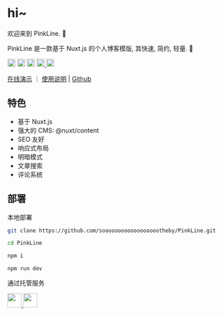 # hi~

欢迎来到 PinkLine. 🎉

PinkLine 是一款基于 Nuxt.js 的个人博客模版, 其快速, 简约, 轻量. 🍂

<img src="https://img.shields.io/badge/PinkLine-v1.0.1-%23d9908e" style="width: auto; height: 18px"/>
<img src="https://img.shields.io/badge/Nuxt.js-v1.0.0-%2364D88A?logo=nuxt" style="width: auto; height: 18px"/>
<img src="https://img.shields.io/badge/sass-v1.85.1-%23B14A7E?logo=sass" style="width: auto; height: 18px"/>
<a title="萌ICP备" href="https://icp.gov.moe/?keyword=20250416" target="_blank">
<img alt="Static Badge" src="https://img.shields.io/badge/20250416%E5%8F%B7-fa2484?style=flat&logo=data%3Aimage%2Fpng%3Bbase64%2CiVBORw0KGgoAAAANSUhEUgAAAEAAAABACAYAAACqaXHeAAAAAXNSR0IArs4c6QAAAARzQklUCAgICHwIZIgAABHOSURBVHic7ZtpmFTF1cd%2FdXuf6VmYnhlAdiQsGkEWAQEVNb4KGsW8btGAxo1FFAIuBAyLa1BQUFGRqCB5RY3mSWIUI0beyCaLgKjI4gayjszWPT3T6618OLfn9gzTyMCgXzzP00%2FfW1Vd95z%2FPVudqoaf6Cf6iX4M0lo79P%2Fvv09vLL1fa%2B34sfhw%2FtAP1Fo7uHf1dJo9kk9F6U2goUXLfP3g2kom952mlEr%2BkPyoH%2BIhWmtlzv9slvHEyuZs%2FdLA5R5GtseHw5ABCRPC0RoS8b%2BZvbuYxvhBB%2FlN5zuVUvpE83bCANBaK5bufdR8%2FINWxrJPweBi%2FJ4cXA5QKjXI4iLtPpaAUDQEjre4rCdMHLSPs4pPGBhNDoD%2BtPI%2Bc87KLsaijyBecxHZ7ly8LutpSoQ0NVTHIJqQdq8LfC4wlD1GA5E4VEeD%2BHLe4Za%2BmOPP2u3o6L2rKfltMgCS01fPMOatPoXvDg7G6ys8XCANkQRUR9HZOaiRA9B3D0JVJ9AzP0C9sBbi1ZDtITNgkUratllmjh2w1XF3n2lNwfdxAaBf%2BHwqT67qwaYd4HSdhd9ThMM4XKWrYqANuKIPjD8TPbAYhbzkdAb0u3tRc1fD25vBQMBw1zOZRBKqYt%2BRTKzQA09F3T7wY3XNyfcdqwyNBkC%2Ft28cc1cP5s2PQDEAv6cYt%2FNwJqvjEI9D%2F1Pg9n5wbRdb4J1hmLsG5q0Evxs9eiBq3JnQyi1TAOpPW%2BHJ1bBlJ7jdkOXmMHCjCaiKlIBztb66L%2BqO%2Fh%2BpgcUPNDkA%2BovqsfrxlReoBWshFu5JlqcNXpf8Ol1Na2IQiUKrVujb%2B6PG9wWPNUkUmLse5q6CfQfAcECXIthZKqYSi8HJbWD8IPTYHrXM6QoNj61GzVsNZYfA5xV%2FoeqZV00camIHycldy%2BgB%2F1aPDH7iuAHQL24dw6R3hnLwwGl4PW3xuTM5KvBmw0390BPOgo5eW8Vf3oF%2BfBVqwzZwWW9SKaioAv1HGPZ%2FsHQH5LghnoRwDJIJOOc09PgBqGEdhBeAT4Lw2ErU4vWQjEK2uwF%2FYUJ17FuisS20bQNP%2FHKpGtZ%2B3rEBkDvzGczqUXhch9t1OAamQl%2FaEzV%2BAJzb0mZ05UHUnDXwxkZQSfC7wW3lXKVhwICnfwmj%2B0FlBNo8AqFqyMsGlyNNvaNguOG6vjC%2BP%2FQqqDUj%2Fc%2FdqLmr4L0t4HAIGPVDbHUU2rWer7aNHHVsADD5GQJZo2rRDUUgFkP37Iy6YyD6hq61E%2BhdNai5a2HBGqgKQpYHvE5bVQEOheG7yVCY3fADT5kL%2B4IiSEqIWvWOQkEARg9EjzsDVeSyAX96C%2BrJNbDtK%2FB6BQylRBvCzFfRPzQeAP1F9V10um8iAX9zAEIR9F1DUJMGoP21CMGcjahp70HoIHiyRcWNNKHTKZqAkwtg09jD%2B55dB6P%2FAQFfw7%2FVGpKmhMNYHN2tPWrcIPTIn9svoSSBmr4cFq4UPgBKQ%2FMVMzMCYGTqYHtJezCa1779uAP1wADwg3r9S9SgxSjjHtSEl2DDjXBZLzAzzibkccLm%2FTBlWd32kjCMfiWz8CDtTgfkeMHnRX2%2BG8YsQanfw4WvwNI9UOxEP32BaEvqN3C53lw2qfEAfFMOTosZU0OLPAD0W7vgyqdgw07pCxRB50J449fQKhdiSYibdppbnxwGdGxWt604G3BlZAWQ9UJ5DZSGYEhnKJkifAX8sGobDH0UtlSINrj9aWm2o9j8urxtowEwvw2CYXUnTWhdIPPtqQS80LcNfD0JDk2xBfv6TqiaJgIlMwCgEB%2Fw0iZwT4URr4tpeLxHFr6FH16%2BCuZcCm9cC0XZQAwqo1Yk8Fu8AYU5Ak6Kr92VGafOuBw29lWBI00Dii3HdaAKnE74aF%2FD6jr5XfiqHAp8DU%2Bc74MrXpZrvwde%2FxQWb4RAdmb1dyjYfgiuOq1uu54Fs1bAve%2BBQ6H3BiVCtMhGfWEJbSiM76oyiXkEEyivEmcGYGp0sQikS6rAaYDHAe0byEAfXg55nsPb0ynfJx%2BnIR670J9ZeJA%2BtwOufe3wvlyvvCBDoUrCMrwwRyIAiAyHqjNOnRmAYMRmytSoPAFAVVRLu8Ogjt2W1cj30G7iA5qa4kkY1q1u221vwsjXIc8rglZEpD3HYztkBQQTGafNXBGqTthBUgM%2BK6xUJW3YDDes%2FAb%2BdwmUlMKlp8PBKtt5NiVpoFMAHlslWjPyDPj0APgt01Sqdnmt%2FU5UWq3BrM5sApkBqF%2BYSgkVT3NuBT4453lJYwPN4P2vZJzzBJT4AlnQ52nxB4k4rP0WdlWAK02JLd5UepsCzMyKnhmAw16ibrg93dl5T3CJMZBlseKFVz8RP%2BSoJyygta7HZuYyY2aOnfUmjlvXblWLxY9GSkFWvbxBa3CltDS9HXBlzjEyA%2BB32YIqhQ7XCKq5bjvJCEUlR8hvIOTFkhCsgYJsO5rUp0hC6gam9YZSixp3AyYUikI0mkEKl5iGT6KPCkbtZ2qN4c%2FKKGZmAPJ8djKhQJXJw3WBH2VqYejus%2BC05nD1q7Z6poTvWADv3witZtr1vhSZGspCMOhkGNsferWEhIb1e2DmCth6oG5eEIrCXWfB%2Fb9omNclH8O1f4YCAUBX1KBqIxiQm9knZQTALM7CSM%2BmSsSTqpZZIkA8Ab%2FtDR2awfDXRRNS9hiKwtRzoZkPep8EHx%2BQdQBIfC4Lw39Gwtkd6j60WxGM6AmLN8GIVyCQa3n3JAxuL2O%2BrbQSNEvALJcV%2FjScJOk6B9NzGBMKcxsPAK2biVAgk%2B0JAqBb5aGSGjChtfXAG3vDix9JZqc16CRcfor0dSyQrNGD9JWFYOtE6FYMH%2B%2BH6%2F4Cn%2B0Vgfq1h79eB8N7SoIzbBEEcmSeqGUmbe9D8o80jXK5ADe0E0HVgZCdxSY1tPOTiTLHh%2Fb5dj7vMGB3qVx3LbZs1mGHoFF9IRKT60gCLk5LWH4WkFwepDg64RwR%2Fp0dcPos2F0hbzqQA58ehFYzYMchuKwbDD1F5ksntx8KciTfT31yPfJCfhYQt1VeKesYDZhmjPZFkUYDYHQtimAmRSpDQVg0QHUvAJKy8gMIRqF7C8jxicaEYzCmnz1R5yJbk6IRmD1Uroc8DwUFYhqpoonPBXl50PMpGfPoRRCu5%2FjiSfExsYT9SZqAC1q4Ufvj2GFAA%2BafOaf57xsNAL0LJoNejNa2M9pcJtrnzJGsDODOpfJ9Ux8IxwEThnYRO%2F6qDLoWih0mTGhhLYOf3wDK1XB0cDmklLXiGzilWMBOj7udC6WocnJAPp0Lpb2d1G30xn2grNKYBnDFlVIZwscRAFBKRcnKj9dGAqcTvXq3XPdoDe0s%2B3%2F1E6nd3d4fYlVwRXdpX7BBlqFdCgUUU0NLy54%2F%2F84uezXIlRO%2BsEwuL6cuANvGw%2BaxsPE2%2BawfA%2BV%2FEDAAtXqXPXcyCe1bZH4O37c73LsVbPpKfIDbgVr%2BNYw5HQZ3AI9l88EgPL1OQiJuuOUMaV%2BxFXb1kbEgPqva%2Bk0gyw6xDZFpygIHoLKGOg5vzmrxPSmtdDvg7e1w%2Balyv%2FwbyRBBTOXMtvDNMQJgnt8RY%2B1OKTh4HPCuVQUa2hl2fGuN0rBgvQBwaz%2F4n07w1nbAYb%2FFolxZIW4%2FKPfX9oDJ%2FwTtOXwZrDUQg1%2BdKkkSybps%2Fu7vYKSZjwaSYXjuGqkYr9kJBRZ40USUc9tXsySzjJl9AGBc3LWSWCyM1uJVg4dgfwLOOwkGdIIDIcAFXxyEsmqYP0x%2B%2BOw6UF7Y9p3cnxwQR2U44bVPoF0%2BXNVbSuTppTOtoTQIM4bI%2FawVsiuUTm6vXU%2FI90nJvWUbKHSg1pYCCQFHazBjL3PLafccUcYjddInMAXcS2odocsjpSyA7gEJWxjS%2Fsw6%2B3f%2F%2FEwY23FI7js2EyeY54Ub3pC2V6%2BBEb2gtELK5YfCcn3vBTD1PAl%2F05ZJbpFOsRqpPZRVy6cyCMP7SN%2BfN4HXAixpQl5hQikV5wh0RBNQSiX1kNdMPvhM6gFZLpi%2FFu6x7HxHqSyaslxiBlMGw5vbZFqXIf0gjjCVKRoKOj8GOybAoitEa5bukPGXdLUfftIfITfLVvVUYrPwGmsDxBoXScBl3UX9F66XUJpqH94PFhxJwqM5InNz73KWbqrC5%2FbjdMDXe%2BDrKHTwwKZ9AoDTgL0hmPQvWLIF8r2iMRGrFNU6z3bkPhfsC0HWdHj%2Bcvh1DztrBJj3IYx9UzLB1KLIoSSJAri%2BV4NsqhUlsiETsCrCkUiYm3uVfx8A31u60VobqKkLKHDfiGFIYnJlP1g0FP3UFtTtr0hNT2txWh6nvZROmlIjqIiIlqQ7vKQpFV0zBs1yxElWhcHpFuHTcwStJeFqnQuxtHJbSQj%2BfisMaYM%2Bfwlq7XbR1EQStPtFKu65WSl1xPrckX0AoJQyuWngIcLRECAPeGmV9I3tLpuiyaQIl%2B2uW0dwGKKK9YVP9RX4JA0GMYFArji2%2BgmSUpLultdIphmOQUW1ZJJD2kBJAvX%2Bx%2FZGaVWsigmDD32f8EcFAAB%2FunAS0egbEg2UhMSx70vfC1dDeT1vXl%2FQ76v4OoyjG%2Bd0CMAOBeFqeP066bvlTdmLTO1iJZJvMLXfEb1%2Fio4KAKWU5tyeJURiogV%2BD8x7F0LArztBtw72eZ8fgqpjcF5PGFQshy3%2BsSataBsJMWJQydEeqjrq8q3WWqHuXkggb4Q4uBi6WzvUut%2BigxqVNwUKsuzdpBNFSRMqEmhzujDf%2FkkoL5ftd62hNLwY%2FdD1RwvAUXOrlNLmVYN2EYqWAeBxodZvR7%2BwDZWr0K%2FeBGXBzKbQFKQ1lAdh1VgRfvoa2L3fPntQURM0J160qzFH6hpdwNfc%2BxIFnuEYhlXaCqMPzIDmLtTED%2BCxt2VtfyR7PhbSGkor0HOHo%2B7oDlsqocdDdtUokYSo8ZaqufeSxkzbeH39y43fUBasrHWIeV5Up1nSN%2Fts9PWDZAe3KTXBEp7JvxLhI0CP2RI%2BU46vIlhpLh%2F1RWOnbjQA6sqOU7m0%2F4tU1lQA4HKCjqJazZH%2BhZfAhKFQWmnvzx0PJU0R%2FrHfwINnyo5X8cOQ65TIIXZfwdghCx39C8c3Wp5j5Uu3fHwOoYrr8brzASli5DeDvRYPr30JVz8vESNV9WnUA6yjMdVJWD4WBjeHKOjih1FmzI75oWgFXVovUltubbTwcLwHJZ0z5pDFDbidUh2piQFu2HkXtHRBhQl958POXdDMX3cXJ%2BOk1lGYiio4oxt8eIPo6WchOG0W5DhspxeJVuLOXqTK7hl3rDIcV8xSiWnjCSYWEUvIZrzPDc4EnDQVFmyFfAN2jEYvvAFCVjk8kWzYP6QOWJaG0QkH%2Bm9jYN0NaAN4aD38%2FAHId9YVPul56XiEhyY6K6y99z2II3krXlehnM6S8rfu3Rm1%2FEawKmHM2QxT34FQpRyD9bgAbZ81LCpCz7wYfmudPtsThfNegJ27ZZGTcnjhSCnZOc%2Bp0nsmHy%2FvTRardIcnHmTX%2FpE0yw7UMhpNQFUNjLoAnjlfxgEs24uauwbe2gw40Ff2gt8NgDOLhKkw6JvfRL2yEnKyLKCwHF5VKb1%2BNl9tvGlKU%2FDdpME6OfztB4zFy0fRLCeAI%2B2sX1VUNjZGDETffz6qbcMnSPTnIbj336i%2Ffij7fKlTpSDmUREMMvHSp9Tss5tEeGhiAAD0vw88wJD5XUnGLiDfl1v35GYMaqLoTm1RY%2Fqhb%2BkNNUnUcxvg2Q9hz37ISjsLDBJKy2uC5OYs4z9jdqvT8yY0Jb8n4CiH9ReZce%2FPNp5Y1hqP60L8nrpAxK3T5AlrAeVyytt2GnUPQIeiQeLmv5j%2Byz1M6z%2FxRPxr5IQAkCKttWLE27NZvOIknI6h%2BD05hx15h7r3SROCkRCmepvbBu%2FnqV9MOJH%2FHTqhAKRIa63MGR%2FONh7%2FoAWVpZfg9ebgc9Y9h1gTh2ikhubN%2F85d5%2B5nYq8T8sbr0w8CQIq01op1h2abz28oMl752CBYdjGYb1HY0uTa0zFv7VNpnJo77of%2B69yPQlprh%2F6yatKP%2BafJn%2Bgn%2Bon4L4cd%2F2hQhc%2BBAAAAAElFTkSuQmCC&logoSize=auto&label=%E8%90%8CICP%E5%A4%87&labelColor=282726" style="width: auto; height: 18px">
</a>
<a href="https://travel.moe/go.html" title="异次元之旅-跃迁-我们一起去萌站成员的星球旅行吧！" target="_blank">
<img alt="Static Badge" src="https://img.shields.io/badge/%E5%BC%82%E6%AC%A1%E5%85%83%E4%B9%8B%E6%97%85-e77c8e?style=flat&logo=data%3Aimage%2Fpng%3Bbase64%2CiVBORw0KGgoAAAANSUhEUgAAAEAAAABACAMAAACdt4HsAAAABGdBTUEAALGPC%2FxhBQAACklpQ0NQc1JHQiBJRUM2MTk2Ni0yLjEAAEiJnVN3WJP3Fj7f92UPVkLY8LGXbIEAIiOsCMgQWaIQkgBhhBASQMWFiApWFBURnEhVxILVCkidiOKgKLhnQYqIWotVXDjuH9yntX167%2B3t%2B9f7vOec5%2FzOec8PgBESJpHmomoAOVKFPDrYH49PSMTJvYACFUjgBCAQ5svCZwXFAADwA3l4fnSwP%2FwBr28AAgBw1S4kEsfh%2F4O6UCZXACCRAOAiEucLAZBSAMguVMgUAMgYALBTs2QKAJQAAGx5fEIiAKoNAOz0ST4FANipk9wXANiiHKkIAI0BAJkoRyQCQLsAYFWBUiwCwMIAoKxAIi4EwK4BgFm2MkcCgL0FAHaOWJAPQGAAgJlCLMwAIDgCAEMeE80DIEwDoDDSv%2BCpX3CFuEgBAMDLlc2XS9IzFLiV0Bp38vDg4iHiwmyxQmEXKRBmCeQinJebIxNI5wNMzgwAABr50cH%2BOD%2BQ5%2Bbk4eZm52zv9MWi%2FmvwbyI%2BIfHf%2FryMAgQAEE7P79pf5eXWA3DHAbB1v2upWwDaVgBo3%2FldM9sJoFoK0Hr5i3k4%2FEAenqFQyDwdHAoLC%2B0lYqG9MOOLPv8z4W%2Fgi372%2FEAe%2Ftt68ABxmkCZrcCjg%2F1xYW52rlKO58sEQjFu9%2Bcj%2FseFf%2F2OKdHiNLFcLBWK8ViJuFAiTcd5uVKRRCHJleIS6X8y8R%2BW%2FQmTdw0ArIZPwE62B7XLbMB%2B7gECiw5Y0nYAQH7zLYwaC5EAEGc0Mnn3AACTv%2FmPQCsBAM2XpOMAALzoGFyolBdMxggAAESggSqwQQcMwRSswA6cwR28wBcCYQZEQAwkwDwQQgbkgBwKoRiWQRlUwDrYBLWwAxqgEZrhELTBMTgN5%2BASXIHrcBcGYBiewhi8hgkEQcgIE2EhOogRYo7YIs4IF5mOBCJhSDSSgKQg6YgUUSLFyHKkAqlCapFdSCPyLXIUOY1cQPqQ28ggMor8irxHMZSBslED1AJ1QLmoHxqKxqBz0XQ0D12AlqJr0Rq0Hj2AtqKn0UvodXQAfYqOY4DRMQ5mjNlhXIyHRWCJWBomxxZj5Vg1Vo81Yx1YN3YVG8CeYe8IJAKLgBPsCF6EEMJsgpCQR1hMWEOoJewjtBK6CFcJg4Qxwicik6hPtCV6EvnEeGI6sZBYRqwm7iEeIZ4lXicOE1%2BTSCQOyZLkTgohJZAySQtJa0jbSC2kU6Q%2B0hBpnEwm65Btyd7kCLKArCCXkbeQD5BPkvvJw%2BS3FDrFiOJMCaIkUqSUEko1ZT%2FlBKWfMkKZoKpRzame1AiqiDqfWkltoHZQL1OHqRM0dZolzZsWQ8ukLaPV0JppZ2n3aC%2FpdLoJ3YMeRZfQl9Jr6Afp5%2BmD9HcMDYYNg8dIYigZaxl7GacYtxkvmUymBdOXmchUMNcyG5lnmA%2BYb1VYKvYqfBWRyhKVOpVWlX6V56pUVXNVP9V5qgtUq1UPq15WfaZGVbNQ46kJ1Bar1akdVbupNq7OUndSj1DPUV%2Bjvl%2F9gvpjDbKGhUaghkijVGO3xhmNIRbGMmXxWELWclYD6yxrmE1iW7L57Ex2Bfsbdi97TFNDc6pmrGaRZp3mcc0BDsax4PA52ZxKziHODc57LQMtPy2x1mqtZq1%2BrTfaetq%2B2mLtcu0W7eva73VwnUCdLJ31Om0693UJuja6UbqFutt1z%2Bo%2B02PreekJ9cr1Dund0Uf1bfSj9Rfq79bv0R83MDQINpAZbDE4Y%2FDMkGPoa5hpuNHwhOGoEctoupHEaKPRSaMnuCbuh2fjNXgXPmasbxxirDTeZdxrPGFiaTLbpMSkxeS%2BKc2Ua5pmutG003TMzMgs3KzYrMnsjjnVnGueYb7ZvNv8jYWlRZzFSos2i8eW2pZ8ywWWTZb3rJhWPlZ5VvVW16xJ1lzrLOtt1ldsUBtXmwybOpvLtqitm63Edptt3xTiFI8p0in1U27aMez87ArsmuwG7Tn2YfYl9m32zx3MHBId1jt0O3xydHXMdmxwvOuk4TTDqcSpw%2BlXZxtnoXOd8zUXpkuQyxKXdpcXU22niqdun3rLleUa7rrStdP1o5u7m9yt2W3U3cw9xX2r%2B00umxvJXcM970H08PdY4nHM452nm6fC85DnL152Xlle%2B70eT7OcJp7WMG3I28Rb4L3Le2A6Pj1l%2Bs7pAz7GPgKfep%2BHvqa%2BIt89viN%2B1n6Zfgf8nvs7%2Bsv9j%2Fi%2F4XnyFvFOBWABwQHlAb2BGoGzA2sDHwSZBKUHNQWNBbsGLww%2BFUIMCQ1ZH3KTb8AX8hv5YzPcZyya0RXKCJ0VWhv6MMwmTB7WEY6GzwjfEH5vpvlM6cy2CIjgR2yIuB9pGZkX%2BX0UKSoyqi7qUbRTdHF09yzWrORZ%2B2e9jvGPqYy5O9tqtnJ2Z6xqbFJsY%2BybuIC4qriBeIf4RfGXEnQTJAntieTE2MQ9ieNzAudsmjOc5JpUlnRjruXcorkX5unOy553PFk1WZB8OIWYEpeyP%2BWDIEJQLxhP5aduTR0T8oSbhU9FvqKNolGxt7hKPJLmnVaV9jjdO31D%2BmiGT0Z1xjMJT1IreZEZkrkj801WRNberM%2FZcdktOZSclJyjUg1plrQr1zC3KLdPZisrkw3keeZtyhuTh8r35CP5c%2FPbFWyFTNGjtFKuUA4WTC%2BoK3hbGFt4uEi9SFrUM99m%2Fur5IwuCFny9kLBQuLCz2Lh4WfHgIr9FuxYji1MXdy4xXVK6ZHhp8NJ9y2jLspb9UOJYUlXyannc8o5Sg9KlpUMrglc0lamUycturvRauWMVYZVkVe9ql9VbVn8qF5VfrHCsqK74sEa45uJXTl%2FVfPV5bdra3kq3yu3rSOuk626s91m%2Fr0q9akHV0IbwDa0b8Y3lG19tSt50oXpq9Y7NtM3KzQM1YTXtW8y2rNvyoTaj9nqdf13LVv2tq7e%2B2Sba1r%2Fdd3vzDoMdFTve75TsvLUreFdrvUV99W7S7oLdjxpiG7q%2F5n7duEd3T8Wej3ulewf2Re%2FranRvbNyvv7%2ByCW1SNo0eSDpw5ZuAb9qb7Zp3tXBaKg7CQeXBJ9%2BmfHvjUOihzsPcw83fmX%2B39QjrSHkr0jq%2Fdawto22gPaG97%2BiMo50dXh1Hvrf%2Ffu8x42N1xzWPV56gnSg98fnkgpPjp2Snnp1OPz3Umdx590z8mWtdUV29Z0PPnj8XdO5Mt1%2F3yfPe549d8Lxw9CL3Ytslt0utPa49R35w%2FeFIr1tv62X3y%2B1XPK509E3rO9Hv03%2F6asDVc9f41y5dn3m978bsG7duJt0cuCW69fh29u0XdwruTNxdeo94r%2Fy%2B2v3qB%2FoP6n%2B0%2FrFlwG3g%2BGDAYM%2FDWQ%2FvDgmHnv6U%2F9OH4dJHzEfVI0YjjY%2BdHx8bDRq98mTOk%2BGnsqcTz8p%2BVv9563Or59%2F94vtLz1j82PAL%2BYvPv655qfNy76uprzrHI8cfvM55PfGm%2FK3O233vuO%2B638e9H5ko%2FED%2BUPPR%2BmPHp9BP9z7nfP78L%2FeE8%2FstRzjPAAAAIGNIUk0AAHomAACAhAAA%2BgAAAIDoAAB1MAAA6mAAADqYAAAXcJy6UTwAAAMAUExURUxpcfX19QAAAAAAAPT09AQEBAAAAPLy8vDw8QAAAPX19QAAAD8%2FP%2Brq6h0dHQAAAGpqarS0tAAAAAkJCfLy8iAgIO3t7fn6%2BfPz82JiYvPz8%2B3t7fPz8%2Bbm5igoKFFRUfHx8QAAAPPz8%2B7u7u%2Fv7wAAAPT09La2tgAAAPPz8%2FT09C4uLlxcXLm5uYCAgI6OjuHh4X19fdjY2PHx8fHx8dnZ2fPz8%2FLy8vb29jc3N7%2B%2Fv%2FPz8%2FPz82tra%2FDw8PPz87W1tfHx8fLy8tDQ0Pj4%2BPHx8fHx8REREaWlpaOjo35%2Bfs3NzYeHhwICAunp6dfX1%2FHx8fPz883NzTw8PJ2dnfPz852dnYGBgRgYGLc6Ov90dP94eP92dvPz8%2F%2F%2F%2F%2F94dLU4N%2F39%2B%2Fv7%2Bf92dPtycrM4OLE1Nfn6%2BK80NP7%2B%2Ffz9%2Bvj49%2FLy8v%2F%2F%2B7M2NtRRUbo8PMJCQsxLS%2Fdtbf10dOJcXO5mZsZFRbo6Ob87OfRqaikpZNBNTfb19d1YWMLAz7o4N0tJezIzbEBAde9oaPlwcOtkZD0xZywrZuliYmpCbOHg5jMsZTY1beBaWjg4cZFPbr1AQOltdLw%2BPS8tZ%2BdeXlc6Z0k2aVBPgL9AQPdxc744Nefn69XU3bU6OtlWVjAwatnY4Dw7cthUVKtDSllXhWM4Xv9ycczJ1MlISOXl6bOxxISAop2ZsqRWb74%2BPb1gc5GNqnZHbHNwllE4adlQTlc%2FbfFqapaTr5JJXf96eOzr7d1qdGJfi8bF0UQxY7E9QfFoaMfF0%2BNsdIB8n4NKa25Ea%2FFwdHt4nGpokb9CQsNEREZGebNDSKNEUK9YbYZIYfX188dISGBCbKupvkg%2FccVicjcwZ%2FdpZntKb448UPtxccXD0bdCQ3E9Xrm3x3Bsk%2F97eYpOcDYtZc%2FO2a%2BswKKet9Vnc85mc5WRrWpmj59NX4qIps1kcsZNUEszYl5ciUI6btHP2YVGXmxokcNaZnZ0m6mlu7tESF5ei7NQXlIyXJdScLc4Orm1x6s4PBAtR%2BAAAABZdFJOUwBoRwI7NBSm%2FhsODnzxZQqfxCpa90D4%2FsiW7vTj7VZ0BBwiXlUmusoufZ10jM6Sp%2Bmk5jTfbZKI%2BlHNREY9OK9dly3jFuViHrm5q9mjChjn1cHdXqmfr6saz%2FCKHwAAAAlwSFlzAAALEwAACxMBAJqcGAAAChRJREFUWIXt11lMXNcZB%2FD%2FPTMDs8GMGfCwmM2AYYB4Ywm5Dsbb2M5ix2kcEtuxq6S1ozZO0qR9cfMSRWry1CpVqqhSmjZqo9ZNvCiOncTBBBPwhglgBgwY5jIDHmCGYfYz6517%2BmDHBi%2Bpqj5V6vd0Hs756fu%2Bc74rXeD%2F8V%2BH7PZyA%2FFxpdWzif8M4L5f1Cz1lQM4JhUoesMAoM7OPVcftDYsds%2FE8%2FQn%2Fh1Qqm%2FY%2F34cKoMXhzOKpDPyssUpvc9%2Bv%2Bvww9eGioUfAmqcO9iBvjVY%2FFVrXB3QHUkPeZ5OFxMMWiCkiqoybLqL4WviPYAbPSgS9rBViWH7NS0pDG8WUNV2sEL54c%2BlnxqeSzHtbiykM1IiwzQR56T7ZLBB1oDaZWd18O05Tson9Mcj%2F%2FhIseQrwjJCgDYRytonXOphBu%2Bx%2FLQz9wRKHgk32Rbv7LzOc2RqCHszcaovf1q35NET1aDjE%2FWekkv2qgzD79VwfH5HHTdK8NXLnrEbpq94r0bjedqVx61ts7%2FqeCFFeNc3OOhZ92nKrMjLhm1ksSBPTyOeewCbDeG1c6TH6veX9gvWB%2BXO6KZcz%2B%2B6p%2BVPOMOu%2FsdPzAy38SrpGn37iCx1tGLqboDLkj1FrJsdftDKLp%2Fj%2Bk%2BE4J%2FBbe8W%2B91149qRUFKSqj99xM86GovHCy9XOdmdQPV3D3hU1clomFIBWH3F8%2BgfH%2BpdfYxjDMrmDmUQQF9q98Z6ddd2V3hta63tTmA2Zcns7rM5Qr4AAIJqUWVrsuhqwSwAd7hcud4CQJRGOh4qP7w5IKy4uGLiFkAAAGGTLv4ekfHXzEazEVDZ3%2BBenIt6VATgLIqhgIoAQCQR6X7wRMWuI%2BuTz96RAfLaNzZu%2FkRr76ECT%2Fns2bRQ66urOvVBgHGOjW2NVo4BQN%2BmMblLH0vXWpx3AHMbwoLoX%2FmgtZ72U6HEOBdk7baV6jQ3wMQ6MmCaIjeF3IzR%2BnFpMDW8oASEqY7T7%2F16DC1OAC0XyJuEm%2BIs21UcwD6ms%2Frl7MbOjySRxYuxfr1mYQaYtlYN7bQ6m61KnlI0ZZ4OMm467XyjlWMgrryxJTrXjY2Dc%2Bbx3ecV35RdXwgkcttqK3uj7h6%2Bhad8i2uvnTLxSXK5bkMfGAkVCHnpbsIASKFqb3uVtZBzxhYAcsXB99YFi7%2FTWhf1UwHxAVmEYxZDeVxwA4xLre8uFQMAAFX3z4ZybGLSEV4AlE9XvHp1a8oma2J5CeUpn29ZMwni4oRmGwUYpfVdSxEkDBAVW%2Fqa%2FdcN4yE2D1AvO9azYnby5JlfXNXD2EIFQbutzMK4VHJZUegGGKV1A1KpkzCAdWQ5bP6EV%2BmbB%2BRn2XasKVv%2FebItNTg8bOQFxK02SWS0SAynxESA0dFcT3nGNAAVGtwrBpPTgjTvGnM7IlO%2FHQttJdgc2a91wgisDDZxRKrjdG5NDgEkIuj7hw2VHImITU8kNJqlObJ5GUzukkmP2weGfaw%2FFInxLRQQmqRokPTS7Wu6iI4yMC5YnIg%2BZwsQkm8PyHxtMil2C5DVLY2%2Fc8Tc1OEl2dRpUpaUUArBJSt1EmYJlF7nmAgw4srkOklO5M2Lk3VbPo9zzuQtgOmKUxOy6t%2FsCLgDjEwHstEPIM5LehfgVifCabV2gGFHT07Mf%2FBo94FWMmbsbbDeLiFQwz33ZbL47wgC3L4%2Bv7WJ8pQKviUIEvZ6ujP0ZLGFMPQlPYtknZN7ZueGI8HBuOd2E%2BHHReBcsLmSg%2FRRhHv5wvIWJxAa2GliOFQpqt83VDECSJyD6F77NHT7DX0P6JCaVugo%2BSAXALgZx%2F4LZqPZiNAHm%2FM4cmgmkPpxdk02B0hsxvzPggbcipslrF1Mdzsje1SKoUI3wGAJNH%2FmFXjKDw%2BU6l2Eibr8joBe%2BUYbA%2BujvixZ9pDaqnTfzmAGYHO1v%2F54NuxREQBc%2FZFqrbHF2YLQgIYHYTNPPXDA%2FexhcACULxWPU%2FQa5mew2iAWjmWq7dGXO3M8hIH1Bwy5jibKU37YF8z2grW5bORSeaDITRhn6luVHGv3aeY1MXpYcSnrSlQeOaEuqmIAJG5VVANni7MFIVpkqOQk7hWFLhgz80puTy7VtCvrydJ5TdQ%2FLLfv8xWADSkubip8B4D01%2F6coNZsNAMhhLeZOByaNi%2FL%2FKDvlarLX4cLwrRH0TavhFhvqVQR5DtEEtR1N5x1A%2BA4p%2BGpz7wCjFRo%2BiKbaUPclX6%2Fac%2Bfpt7uX6dpIwaL5vZThk9qTJBJWaozSZh29Mb8cZzz%2Bt6BOHgBQti3ylngZhycPdWkqEo1Yjk1KsXYvHdQPJLoqRpYAhUit%2BYP3EtfH9CaW4xmI0IQ0zYWgnGRx6PDf1EcV5aStOT8L5JXaWI1NinbzkC3T4RvzB9rdZduOtrUL1BACJsuVJbFEslzb31VfH4mpukTFwBY1r62lkzLPAoRu0Zvzh8Aizw53FRCeUohNHVNLnvGkeYjy5MOxQUuiAWAbK6yc7GXPV8wIra61Yno4lw3AMCuqmkpMbZQAEI8XnGU%2BjzbTtZYoqGYfyHg4yYK597qUGu6JeD19IfP1UT9hAEIjedNG0tKKE95SoV4PJmJks7932ZYmqwLAEiV36w%2B0jhUjE19aN31oWJ0V8hFGAAuWOwYze8XqEABAErvQxFPhA6YhhYCMFWlS1nbT5WNOSW07pR7uiZrWQgAI4%2BMyrJdi%2FgbSYDqUNNeMLnaEkwsBIQxMWPK9fxR%2BdYVI2KfXacMBFKetBAG1kfDsVJHvrGFCjzlBaUqw9V0IdaV614IgFONFgYnf3kxIzYbTU3QQyP7uki23k0YCBdc71naRc20nwqgslxX5og8Y9J%2FB8A8FZfXCbrH2ubMT3%2BhSDkdDJhS%2BjmtKHIc5M3uZm%2FWjB1GnvIejTe7vPuCXxlbCABTVSdrByoS6tkB42ttcmw9rhQrxwxZB9OC%2B8Zqld%2BtKVsScghU0L1W%2FS3n2PVlLHkngCl%2B1DAwLt%2FZjt6shhcCmu5kWGf7w2nTj07XfuJeflJXAINct4ib6UmnY%2B8WrrDeBcBW1lmU9HdU5fzYHi20T75Ybq5MM2X%2BzTlTU3s%2BWdMZqTHk1ucr6waqz8ipNOO7G8DEDovTkLTb3DbTVKCudbjP5hpBRUK%2FKTTjsOz3tLtcGUjXTNd3hGwur3gPAAPOZF5HoXjdPzgh2yKNs1h5MnlSGH5AHlNEv30s2pgpXoun1L8DaWYyJTHvj2V%2BaJYbWOvzFDJoEQKgCkF2qlRvbbbLAfUT3kB7OoKzXWQW9wGAbRfV%2BmhF9w6JAprewfqeNWdJyKAOaNcDGgqd%2F%2FSq8yEVvT8AyAqu53BpcxFAZbARhVdWZI9ji1awFc%2FGFFn2vGmv%2BUzyfodvEjJdypaMigpFRtmWFN3NZm1TFFRptVUGokj54dM%2FENtSireoNHd3%2F382%2FgW%2BEwEdPAnCzwAAAABJRU5ErkJggg%3D%3D&logoSize=auto&labelColor=282726" style="width: auto; height: 18px">
</a>

[在线演示](https://pinkline.s22y.moe/) ｜ [使用说明](https://pinkline.s22y.moe/article) | [Github](https://github.com/sooooooooooooooooootheby/PinkLine)

## 特色

- 基于 Nuxt.js
- 强大的 CMS: @nuxt/content
- SEO 友好
- 响应式布局
- 明暗模式
- 文章搜索
- 评论系统

## 部署

本地部署

```bash
git clone https://github.com/sooooooooooooooooootheby/PinkLine.git

cd PinkLine

npm i

npm run dev
```

通过托管服务

<a href="https://vercel.com/new/clone?repository-url=https://github.com/sooooooooooooooooootheby/PinkLine" target="_blank">
<img src="https://vercel.com/button" style="width: auto; height: 32px">
</a>
<a href="https://app.netlify.com/start/deploy?repository=https://github.com/sooooooooooooooooootheby/PinkLine" target="_blank">
<img src="https://www.netlify.com/img/deploy/button.svg" style="width: auto; height: 32px">
</a>
